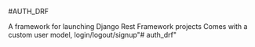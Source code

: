#AUTH_DRF

A framework for launching  Django Rest Framework projects  Comes with a custom user model, login/logout/signup"# auth_drf" 
